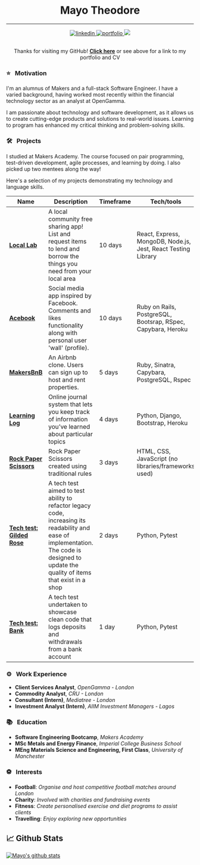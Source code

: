 <div align="center">
  <h1>Mayo Theodore</h1>
  <hr>

  <div align="center">
    <a href="https://www.linkedin.com/in/mayokun-theodore/">
        <img alt="linkedin" title="My LinkedIn Page" src="https://img.shields.io/badge/LinkedIn-0077B5?style=for-the-badge&logo=linkedin&logoColor=white" />
    </a>
    <a href="http://mayoelith.pythonanywhere.com/">
        <img alt="portfolio" title="My Portfolio" src="https://img.shields.io/badge/Portfolio-3b5998?style=for-the-badge&logo=google-chrome&logoColor=white" />
    </a>
    <a href="https://www.codewars.com/users/Mayo-Theodore">
        <img src="https://img.shields.io/badge/CodeWars-%23AD2C27?style=for-the-badge&logo=codewars&logoColor=white" />
    </a>
  </div>
  <br>

Thanks for visiting my GitHub! [**Click here**](http://mayoelith.pythonanywhere.com/) or see above for a link to my portfolio and CV

</div>

### :star: &nbsp; Motivation

I'm an alumnus of Makers and a full-stack Software Engineer. I have a varied background, having worked most recently within the financial technology sector as an analyst at OpenGamma.

I am passionate about technology and software development, as it allows us to create cutting-edge products and solutions to real-world issues. Learning to program has enhanced my critical thinking and problem-solving skills.

### 🛠 &nbsp; Projects

I studied at Makers Academy. The course focused on pair programming, test-driven development, agile processes, and learning by doing. I also picked up two mentees along the way!

Here's a selection of my projects demonstrating my technology and language skills.

| Name                                                                                                        | Description                                                                                                                                                                                | Timeframe | Tech/tools                                                    |
| ----------------------------------------------------------------------------------------------------------- | ------------------------------------------------------------------------------------------------------------------------------------------------------------------------------------------ | --------- | ------------------------------------------------------------- |
| [**Local Lab**](https://github.com/msc49/llab/tree/borrow-requests-and-approvals)                           | A local community free sharing app! List and request items to lend and borrow the things you need from your local area                                                                     | 10 days   | React, Express, MongoDB, Node.js, Jest, React Testing Library |
| [**Acebook**](https://github.com/IbrahimAC/acebook-betterverse)                                             | Social media app inspired by Facebook. Comments and likes functionality along with personal user 'wall' (profile).                                                                         | 10 days   | Ruby on Rails, PostgreSQL, Bootsrap, RSpec, Capybara, Heroku  |
| [**MakersBnB**](https://github.com/sherwingp/makersbnb)                                                     | An Airbnb clone. Users can sign up to host and rent properties.                                                                                                                            | 5 days    | Ruby, Sinatra, Capybara, PostgreSQL, Rspec                    |
| [**Learning Log**](https://learning-log-for-all.herokuapp.com/)                                                  | Online journal system that lets you keep track of information you’ve learned about particular topics                                                                                       | 4 days    | Python, Django, Bootstrap, Heroku                                     |
| [**Rock Paper Scissors**](https://github.com/Mayo-Theodore/Rock-Paper-Scissors)                             | Rock Paper Scissors created using traditional rules                                                                                                                                        | 3 days    | HTML, CSS, JavaScript (no libraries/frameworks used)          |
| [**Tech test: Gilded Rose**](https://github.com/Mayo-Theodore/GildedRose-Refactoring-Kata/tree/main/python) | A tech test aimed to test ability to refactor legacy code, increasing its readability and ease of implementation. The code is designed to update the quality of items that exist in a shop | 2 days    | Python, Pytest                                                |
| [**Tech test: Bank**](https://github.com/Mayo-Theodore/bank-tech-test)                                      | A tech test undertaken to showcase clean code that logs deposits and withdrawals from a bank account                                                                                       | 1 day     | Python, Pytest                                                |

### ⚙️ &nbsp; Work Experience

- <strong>Client Services Analyst</strong>, <em>OpenGamma - London</em>
- <strong>Commodity Analyst</strong>, <em>CRU - London</em>
- <strong>Consultant (Intern)</strong>, <em>Mediatree - London</em>
- <strong>Investment Analyst (Intern)</strong>, <em>AIIM Investment Managers - Lagos</em>

### 📚 &nbsp; Education

- <strong>Software Engineering Bootcamp</strong>, <em>Makers Academy</em>
- <strong>MSc Metals and Energy Finance</strong>, <em>Imperial College Business School</em>
- <strong>MEng Materials Science and Engineering, First Class</strong>, <em>University of Manchester</em>

### :soccer: &nbsp; Interests

- <strong>Football</strong>: <em>Organise and host competitive football matches around London</em>
- <strong>Charity</strong>: <em>Involved with charities and fundraising events</em>
- <strong>Fitness</strong>: <em>Create personalised exercise and diet programs to assist clients</em>
- <strong>Travelling</strong>: <em>Enjoy exploring new opportunities</em>

## &#x1f4c8; Github Stats

[![Mayo's github stats](https://github-readme-stats.vercel.app/api?username=Mayo-Theodore)](https://github.com/Mayo-Theodore/github-readme-stats)

<!--
**Mayo-Theodore/Mayo-Theodore** is a ✨ _special_ ✨ repository because its `README.md` (this file) appears on your GitHub profile.

Here are some ideas to get you started:

- 🔭 I’m currently working on ...
- 🌱 I’m currently learning ...
- 👯 I’m looking to collaborate on ...
- 🤔 I’m looking for help with ...
- 💬 Ask me about ...
- 📫 How to reach me: ...
- 😄 Pronouns: ...
- ⚡ Fun fact: ...
-->
